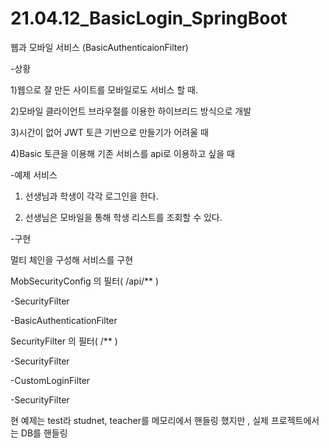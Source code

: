 # 21.04.12_BasicLogin_SpringBoot


웹과 모바일 서비스
(BasicAuthenticaionFilter)

-상황

1)웹으로 잘 만든 사이트를 모바일로도 서비스 할 때.

2)모바일 클라이언트 브라우절를 이용한 하이브리드 방식으로 개발

3)시간이 없어 JWT 토큰 기반으로 만들기가 어려울 때

4)Basic 토큰을 이용해 기존 서비스를 api로 이용하고 싶을 때

-예제 서비스

1) 선생님과 학생이 각각 로그인을 한다.

2) 선생님은 모바일을 통해 학생 리스트를 조회할 수 있다.

-구현

멀티 체인을 구성해 서비스를 구현

MobSecurityConfig 의 필터( /api/** )

  -SecurityFilter

  -BasicAuthenticationFilter

SecurityFilter 의 필터( /** )

  -SecurityFilter

  -CustomLoginFilter

  -SecurityFilter


현 예제는 test라 studnet, teacher를 메모리에서 핸들링 했지만 , 실제 프로젝트에서는 DB를 핸들링
